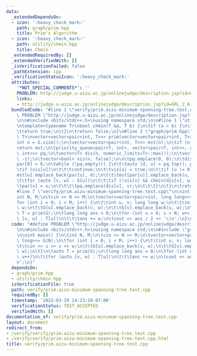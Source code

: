 ```yaml
---
data:
  _extendedDependsOn:
  - icon: ':heavy_check_mark:'
    path: graph/prim.hpp
    title: Prim's Algorithm
  - icon: ':heavy_check_mark:'
    path: utility/chmin.hpp
    title: Chmin
  _extendedRequiredBy: []
  _extendedVerifiedWith: []
  _isVerificationFailed: false
  _pathExtension: cpp
  _verificationStatusIcon: ':heavy_check_mark:'
  attributes:
    '*NOT_SPECIAL_COMMENTS*': ''
    PROBLEM: http://judge.u-aizu.ac.jp/onlinejudge/description.jsp?id=GRL_2_A
    links:
    - http://judge.u-aizu.ac.jp/onlinejudge/description.jsp?id=GRL_2_A
  bundledCode: "#line 1 \"verify/prim.aizu-minimum-spanning-tree.test.cpp\"\n#define\
    \ PROBLEM \"http://judge.u-aizu.ac.jp/onlinejudge/description.jsp?id=GRL_2_A\"\
    \n\n#include <bits/stdc++.h>\nusing namespace std;\n\n#line 1 \"utility/chmin.hpp\"\
    \ntemplate<typename T>\nbool chmin(T &a, T b) {\n\tif (a > b) {\n\t\ta = b;\n\t\
    \treturn true;\n\t}\n\treturn false;\n}\n#line 2 \"graph/prim.hpp\"\n\ntemplate<class\
    \ T>\nvector<vector<pair<int, T>>> prim(vector<vector<pair<int, T>>> &G) {\n\t\
    int n = G.size();\n\tvector<vector<pair<int, T>>> mst(n);\n\tif (n <= 1)\n\t\t\
    return mst;\n\tpriority_queue<pair<T, int>, vector<pair<T, int>>, greater<pair<T,\
    \ int>>> pq;\n\tvector<T> dis(n, numeric_limits<T>::max());\n\tvector<int> par(n,\
    \ -1);\n\tvector<bool> vis(n, false);\n\n\tpq.emplace(0, 0);\n\tdis[0] = 0;\n\t\
    par[0] = 0;\n\twhile (!pq.empty()) {\n\t\tauto [d, u] = pq.top(); pq.pop();\n\t\
    \tif (vis[u])\n\t\t\tcontinue;\n\t\tvis[u] = true;\n\t\tif (u != 0) {\n\t\t\t\
    mst[u].emplace_back(par[u], d);\n\t\t\tmst[par[u]].emplace_back(u, d);\n\t\t}\n\
    \t\tfor (auto [v, w] : G[u])\n\t\t\tif (!vis[v] && chmin(dis[v], w)) {\n\t\t\t\
    \tpar[v] = u;\n\t\t\t\tpq.emplace(dis[v], v);\n\t\t\t}\n\t}\n\treturn mst;\n}\n\
    #line 7 \"verify/prim.aizu-minimum-spanning-tree.test.cpp\"\n\nint main() {\n\t\
    int N, M;\n\tcin >> N >> M;\n\tvector<vector<pair<int, long long>>> G(N);\n\t\
    for (int i = 0; i < M; i++) {\n\t\tint u, v; long long w;\n\t\tcin >> u >> v >>\
    \ w;\n\t\tG[u].emplace_back(v, w);\n\t\tG[v].emplace_back(u, w);\n\t}\n\tauto\
    \ T = prim(G);\n\tlong long ans = 0;\n\tfor (int u = 0; u < N; u++)\n\t\tfor (auto\
    \ [v, w] : T[u])\n\t\t\tans += w;\n\tcout << ans / 2 << '\\n';\n}\n"
  code: "#define PROBLEM \"http://judge.u-aizu.ac.jp/onlinejudge/description.jsp?id=GRL_2_A\"\
    \n\n#include <bits/stdc++.h>\nusing namespace std;\n\n#include \"graph/prim.hpp\"\
    \n\nint main() {\n\tint N, M;\n\tcin >> N >> M;\n\tvector<vector<pair<int, long\
    \ long>>> G(N);\n\tfor (int i = 0; i < M; i++) {\n\t\tint u, v; long long w;\n\
    \t\tcin >> u >> v >> w;\n\t\tG[u].emplace_back(v, w);\n\t\tG[v].emplace_back(u,\
    \ w);\n\t}\n\tauto T = prim(G);\n\tlong long ans = 0;\n\tfor (int u = 0; u < N;\
    \ u++)\n\t\tfor (auto [v, w] : T[u])\n\t\t\tans += w;\n\tcout << ans / 2 << '\\\
    n';\n}"
  dependsOn:
  - graph/prim.hpp
  - utility/chmin.hpp
  isVerificationFile: true
  path: verify/prim.aizu-minimum-spanning-tree.test.cpp
  requiredBy: []
  timestamp: '2022-03-29 14:23:18-07:00'
  verificationStatus: TEST_ACCEPTED
  verifiedWith: []
documentation_of: verify/prim.aizu-minimum-spanning-tree.test.cpp
layout: document
redirect_from:
- /verify/verify/prim.aizu-minimum-spanning-tree.test.cpp
- /verify/verify/prim.aizu-minimum-spanning-tree.test.cpp.html
title: verify/prim.aizu-minimum-spanning-tree.test.cpp
---
```

